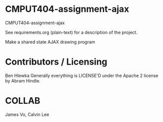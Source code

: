 CMPUT404-assignment-ajax
==============================

CMPUT404-assignment-ajax

See requirements.org (plain-text) for a description of the project.

Make a shared state AJAX drawing program

Contributors / Licensing
========================
Ben Hlewka
Generally everything is LICENSE'D under the Apache 2 license by Abram Hindle.

COLLAB
================
James Vo, Calvin Lee

